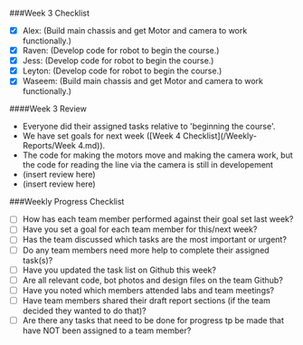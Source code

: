 ###Week 3 Checklist
- [X] Alex: (Build main chassis and get Motor and camera to work functionally.)
- [X] Raven: (Develop code for robot to begin the course.)
- [X] Jess: (Develop code for robot to begin the course.)
- [X] Leyton: (Develop code for robot to begin the course.)
- [X] Waseem: (Build main chassis and get Motor and camera to work functionally.)

####Week 3 Review
* Everyone did their assigned tasks relative to 'beginning the course'.
* We have set goals for next week ([Week 4 Checklist](/Weekly-Reports/Week 4.md)).
* The code for making the motors move and making the camera work, but the code for reading the line via the camera is still in developement
* (insert review here)
* (insert review here)

###Weekly Progress Checklist
- [ ] How has each team member performed against their goal set last week?
- [ ] Have you set a goal for each team member for this/next week?
- [ ] Has the team discussed which tasks are the most important or urgent?
- [ ] Do any team members need more help to complete their assigned task(s)?
- [ ] Have you updated the task list on Github this week?
- [ ] Are all relevant code, bot photos and design files on the team Github?
- [ ] Have you noted which members attended labs and team meetings?
- [ ] Have team members shared their draft report sections (if the team decided they wanted to do that)?
- [ ] Are there any tasks that need to be done for progress tp be made that have NOT been assigned to a team member?
